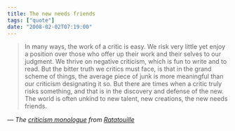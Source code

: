 ```yaml
---
title: The new needs friends
tags: ["quote"]
date: "2008-02-02T07:19:00"
---
```


> In many ways, the work of a critic is easy. We risk very little yet enjoy a position over those who offer up their work and their selves to our judgment. We thrive on negative criticism, which is fun to write and to read. But the bitter truth we critics must face, is that in the grand scheme of things, the average piece of junk is more meaningful than our criticism designating it so. But there are times when a critic truly risks something, and that is in the discovery and defense of the new. The world is often unkind to new talent, new creations, the new needs friends.

— <cite>The [criticism monologue](http://www.youtube.com/watch?v=aPfN_zYKxNQ) from [Ratatouille](http://www.imdb.com/title/tt0382932/)</cite>
